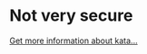 Not very secure
=
[Get more information about kata...](https://www.codewars.com//kata//kata/526dbd6c8c0eb53254000110)